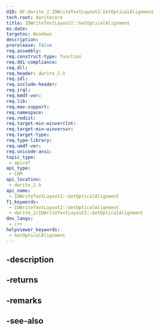 ```yaml
---
UID: NF:dwrite_2.IDWriteTextLayout2.GetOpticalAlignment
tech.root: dwritecore
title: IDWriteTextLayout2::GetOpticalAlignment
ms.date: 
targetos: Windows
description: 
prerelease: false
req.assembly: 
req.construct-type: function
req.ddi-compliance: 
req.dll: 
req.header: dwrite_2.h
req.idl: 
req.include-header: 
req.irql: 
req.kmdf-ver: 
req.lib: 
req.max-support: 
req.namespace: 
req.redist: 
req.target-min-winverclnt: 
req.target-min-winversvr: 
req.target-type: 
req.type-library: 
req.umdf-ver: 
req.unicode-ansi: 
topic_type:
 - apiref
api_type:
 - COM
api_location:
 - dwrite_2.h
api_name:
 - IDWriteTextLayout2::GetOpticalAlignment
f1_keywords:
 - IDWriteTextLayout2::GetOpticalAlignment
 - dwrite_2/IDWriteTextLayout2::GetOpticalAlignment
dev_langs:
 - c++
helpviewer_keywords:
 - GetOpticalAlignment
---
```


## -description

## -returns

## -remarks

## -see-also

